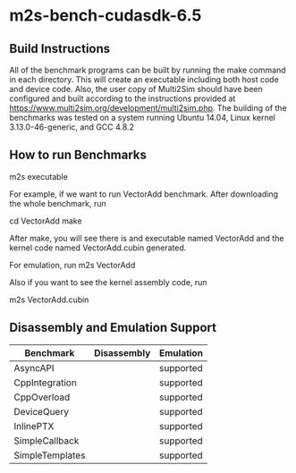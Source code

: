 # m2s-bench-cudasdk-6.5


## Build Instructions

All of the benchmark programs can be built by running the make command in each directory. This will create an executable including both host code and device code. Also, the user copy of Multi2Sim should have been configured and built according to the instructions provided at https://www.multi2sim.org/development/multi2sim.php. The building of the benchmarks was tested on a system running Ubuntu 14.04, Linux kernel 3.13.0-46-generic, and GCC 4.8.2 

## How to run Benchmarks

m2s executable

For example, if we want to run VectorAdd benchmark. After downloading the whole benchmark, run

cd VectorAdd
make

After make, you will see there is and executable named VectorAdd and the kernel code named VectorAdd.cubin generated. 

For emulation, run
m2s VectorAdd 

Also if you want to see the kernel assembly code, run

m2s VectorAdd.cubin

## Disassembly and Emulation Support

| Benchmark          | Disassembly     | Emulation     |
|--------------------|-----------------|---------------|
| AsyncAPI           |                 |   supported   |
| CppIntegration     |                 |   supported   |
| CppOverload        |                 |   supported   |
| DeviceQuery        |                 |   supported   |
| InlinePTX          |                 |   supported   |
| SimpleCallback     |                 |   supported   |
| SimpleTemplates    |                 |   supported   |

